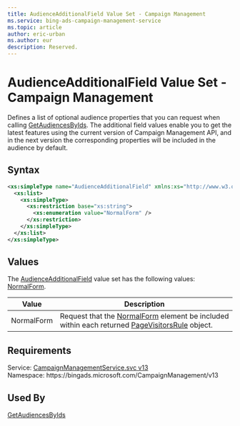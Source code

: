 ```yaml
---
title: AudienceAdditionalField Value Set - Campaign Management
ms.service: bing-ads-campaign-management-service
ms.topic: article
author: eric-urban
ms.author: eur
description: Reserved.
---
```

# AudienceAdditionalField Value Set - Campaign Management
Defines a list of optional audience properties that you can request when calling [GetAudiencesByIds](getaudiencesbyids.md#returnadditionalfields). The additional field values enable you to get the latest features using the current version of Campaign Management API, and in the next version the corresponding properties will be included in the audience by default.  

## Syntax
```xml
<xs:simpleType name="AudienceAdditionalField" xmlns:xs="http://www.w3.org/2001/XMLSchema">
  <xs:list>
    <xs:simpleType>
      <xs:restriction base="xs:string">
        <xs:enumeration value="NormalForm" />
      </xs:restriction>
    </xs:simpleType>
  </xs:list>
</xs:simpleType>
```

## <a name="values"></a>Values

The [AudienceAdditionalField](audienceadditionalfield.md) value set has the following values: [NormalForm](#normalform).

|Value|Description|
|-----------|---------------|
|<a name="normalform"></a>NormalForm|Request that the [NormalForm](pagevisitorsrule.md#normalform) element be included within each returned [PageVisitorsRule](pagevisitorsrule.md) object.|

## Requirements
Service: [CampaignManagementService.svc v13](https://campaign.api.bingads.microsoft.com/Api/Advertiser/CampaignManagement/v13/CampaignManagementService.svc)  
Namespace: https\://bingads.microsoft.com/CampaignManagement/v13  

## Used By
[GetAudiencesByIds](getaudiencesbyids.md)  
